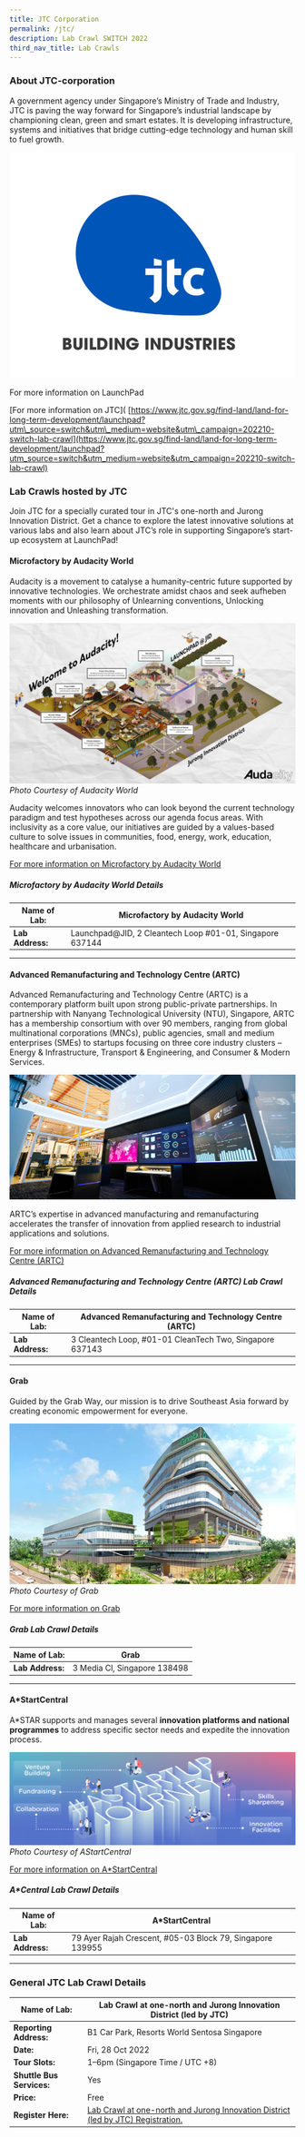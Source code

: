 ```yaml
---
title: JTC Corporation
permalink: /jtc/
description: Lab Crawl SWITCH 2022
third_nav_title: Lab Crawls
---
```

### **About JTC-corporation** 

A government agency under Singapore’s Ministry of Trade and Industry, JTC is paving the way forward for Singapore’s industrial landscape by championing clean, green and smart estates. It is developing infrastructure, systems and initiatives that bridge cutting-edge technology and human skill to fuel growth.

![JTC Lab Crawl SWITCH 2022](/images/test%201.jpg)

For more information on LaunchPad

[For more information on JTC]( [https://www.jtc.gov.sg/find-land/land-for-long-term-development/launchpad?utm\_source=switch&utm\_medium=website&utm\_campaign=202210-switch-lab-crawl](https://www.jtc.gov.sg/find-land/land-for-long-term-development/launchpad?utm_source=switch&utm_medium=website&utm_campaign=202210-switch-lab-crawl)

### **Lab Crawls hosted by JTC**

Join JTC for a specially curated tour in JTC's one-north and Jurong Innovation District. Get a chance to explore the latest innovative solutions at various labs and also learn about JTC’s role in supporting Singapore’s start-up ecosystem at LaunchPad!

#### **Microfactory by Audacity World**

Audacity is a movement to catalyse a humanity-centric future supported by innovative technologies. We orchestrate amidst chaos and seek aufheben moments with our philosophy of Unlearning conventions, Unlocking innovation and Unleashing transformation.

![Audacity Lab Crawl SWITCH 2022](/images/Audacity-Permacolony.jpeg)
*Photo Courtesy of Audacity World*

Audacity welcomes innovators who can look beyond the current technology paradigm and test hypotheses across our agenda focus areas. With inclusivity as a core value, our initiatives are guided by a values-based culture to solve issues in communities, food, energy, work, education, healthcare and urbanisation.

[For more information on Microfactory by Audacity World](https://audacity.world/microfactory/)

##### **Microfactory by Audacity World Details**

| **Name of Lab:** | Microfactory by Audacity World |
| -------- | -------- |
| **Lab Address:** | Launchpad@JID, 2 Cleantech Loop #01-01, Singapore  637144 |

***

#### **Advanced Remanufacturing and Technology Centre (ARTC)**

Advanced Remanufacturing and Technology Centre (ARTC) is a contemporary platform built upon strong public-private partnerships. In partnership with Nanyang Technological University (NTU), Singapore, ARTC has a membership consortium with over 90 members, ranging from global multinational corporations (MNCs), public agencies, small and medium enterprises (SMEs) to startups focusing on three core industry clusters – Energy & Infrastructure, Transport & Engineering, and Consumer & Modern Services. 

![A*Star Lab Crawl SWITCH 2022](/images/supplychain%20(1).jpg)

ARTC’s expertise in advanced manufacturing and remanufacturing accelerates the transfer of innovation from applied research to industrial applications and solutions.

[For more information on Advanced Remanufacturing and Technology Centre (ARTC) ](https://www.a-star.edu.sg/artc)

##### **Advanced Remanufacturing and Technology Centre (ARTC) Lab Crawl Details**

| **Name of Lab:** | Advanced Remanufacturing and Technology Centre (ARTC) |
| -------- | -------- |
| **Lab Address:** | 3 Cleantech Loop, #01-01 CleanTech Two, Singapore 637143 |

***

#### **Grab**

Guided by the Grab Way, our mission is to drive Southeast Asia forward by creating economic empowerment for everyone.

![Grab Lab Crawl SWITCH 2022](/images/Grab-HQ_1.jpg)
*Photo Courtesy of Grab*

[For more information on Grab](https://www.grab.com/sg/)

##### **Grab Lab Crawl Details**

| **Name of Lab:** | Grab |
| -------- | -------- |
| **Lab Address:** | 3 Media Cl, Singapore 138498 |

***

#### **A*StartCentral**

A\*STAR supports and manages several **innovation platforms and national programmes** to address specific sector needs and expedite the innovation process.

![aStar ](/images/astart-web-banner_1.png)
*Photo Courtesy of AStartCentral*

[For more information on A*StartCentral](https://www.a-star.edu.sg/enterprise/innovation-platforms/a-startcentral)

##### **A*Central Lab Crawl Details**

| **Name of Lab:** | A*StartCentral |
| -------- | -------- |
| **Lab Address:** | 79 Ayer Rajah Crescent, #05-03 Block 79, Singapore 139955 |

***

### **General JTC Lab Crawl Details**

| **Name of Lab:** | Lab Crawl at one-north and Jurong Innovation District (led by JTC) |
| -------- | -------- |
| **Reporting Address:** | B1 Car Park, Resorts World Sentosa Singapore |
|**Date:** | Fri, 28 Oct 2022 |
|**Tour Slots:** | 1–6pm (Singapore Time / UTC +8) |
|**Shuttle Bus Services:** | Yes |
|**Price:** | Free |
|**Register Here:** | [Lab Crawl at one-north and Jurong Innovation District (led by JTC) Registration.](https://docs.google.com/forms/d/e/1FAIpQLSfZqd3rdNZmOjj7u2DQFp0aK3AnPA5TcUCftIWJswyq8-4mqQ/viewform) |

